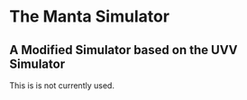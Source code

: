 # The Manta Simulator
## A Modified Simulator based on the UVV Simulator

This is is not currently used.

